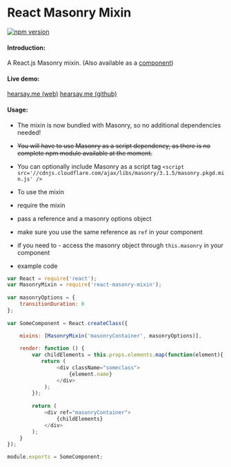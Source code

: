 React Masonry Mixin
===================

[![npm version](https://badge.fury.io/js/react-masonry-mixin.svg)](http://badge.fury.io/js/react-masonry-mixin)

#### Introduction:
A React.js Masonry mixin. (Also available as a [component](https://github.com/eiriklv/react-masonry-component))

#### Live demo:
[hearsay.me (web)](http://www.hearsay.me)
[hearsay.me (github)](https://github.com/eiriklv/hearsay-frontend)

#### Usage:

* The mixin is now bundled with Masonry, so no additional dependencies needed!
* ~~You will have to use Masonry as a script dependency, as there is no complete npm module available at the moment.~~
* You can optionally include Masonry as a script tag
`<script src='//cdnjs.cloudflare.com/ajax/libs/masonry/3.1.5/masonry.pkgd.min.js' />`

* To use the mixin
 * require the mixin
 * pass a reference and a masonry options object
 * make sure you use the same reference as `ref` in your component
 * if you need to - access the masonry object through `this.masonry` in your component

* example code

```js 
var React = require('react');
var MasonryMixin = require('react-masonry-mixin');
 
var masonryOptions = {
    transitionDuration: 0
};
 
var SomeComponent = React.createClass({

    mixins: [MasonryMixin('masonryContainer', masonryOptions)],
 
    render: function () {
        var childElements = this.props.elements.map(function(element){
           return (
                <div className="someclass">
                    {element.name}
                </div>
            );
        });
        
        return (
            <div ref="masonryContainer">
                {childElements}
            </div>
        );
    }
});

module.exports = SomeComponent;
```
